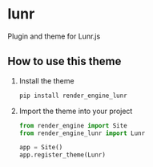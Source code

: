# lunr

Plugin and theme for Lunr.js

## How to use this theme

1. Install the theme

   ```python
   pip install render_engine_lunr
   ```

2. Import the theme into your project

   ```python
   from render_engine import Site
   from render_engine_lunr import Lunr

   app = Site()
   app.register_theme(Lunr)
   ```
